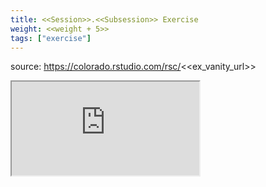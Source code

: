 ```yaml
---
title: <<Session>>.<<Subsession>> Exercise
weight: <<weight + 5>>
tags: ["exercise"]
---
```


source: https://colorado.rstudio.com/rsc/<<ex_vanity_url>>

<div class="responsive-container-learnr">
  <!-- <div class="cssload-loader">
    <div class="cssload-inner cssload-one"></div>
    <div class="cssload-inner cssload-two"></div>
    <div class="cssload-inner cssload-three"></div>
  </div> -->

  <div class="animated-r-wrapper">
    <div class="animated-r-vertical">
      <div class="animated-r-circle"></div>
    </div>
    <div class="animated-r-diagonal"></div>
  </div>

  <iframe 
    src="https://colorado.rstudio.com/rsc/<<ex_vanity_url>>" 
    gesture="media"  allowfullscreen
    scrolling="yes">
  </iframe>
</div>




